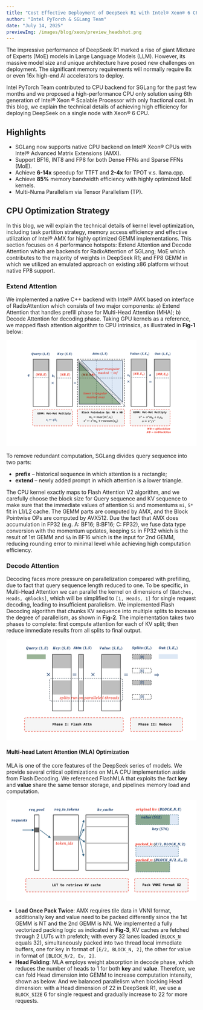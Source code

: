 ```yaml
---
title: "Cost Effective Deployment of DeepSeek R1 with Intel® Xeon® 6 CPU on SGLang"
author: "Intel PyTorch & SGLang Team"
date: "July 14, 2025"
previewImg: /images/blog/xeon/preview_headshot.png
---
```


The impressive performance of DeepSeek R1 marked a rise of giant Mixture of Experts (MoE) models in Large Language Models (LLM). However, its massive model size and unique architecture have posed new challenges on deployment. The significant memory requirements will normally require 8x or even 16x high-end AI accelerators to deploy.

Intel PyTorch Team contributed to CPU backend for SGLang for the past few months and we proposed a high-performance CPU only solution using 6th generation of Intel® Xeon ® Scalable Processor with only fractional cost. In this blog, we explain the technical details of achieving high efficiency for deploying DeepSeek on a single node with Xeon® 6 CPU.

## Highlights
* SGLang now supports native CPU backend on Intel® Xeon® CPUs with Intel® Advanced Matrix Extensions (AMX).
* Support BF16, INT8 and FP8 for both Dense FFNs and Sparse FFNs (MoE).
* Achieve **6-14x** speedup for TTFT and **2-4x** for TPOT v.s. llama.cpp.
* Achieve **85%** memory bandwidth efficiency with highly optimized MoE kernels.
* Multi-Numa Parallelism via Tensor Parallelism (TP).

## CPU Optimization Strategy
In this blog, we will explain the technical details of kernel level optimization, including task partition strategy, memory access efficiency and effective utilization of Intel® AMX for highly optimized GEMM implementations.
This section focuses on 4 performance hotspots: Extend Attention and Decode Attention which are backends for RadixAttention of SGLang; MoE which contributes to the majority of weights in DeepSeek R1; and FP8 GEMM in which we utilized an emulated approach on existing x86 platform without native FP8 support.

### Extend Attention
We implemented a native C++ backend with Intel® AMX based on interface of RadixAttention which consists of two major components: a) Extend Attention that handles prefill phase for Multi-Head Attention (MHA); b) Decode Attention for decoding phase. Taking GPU kernels as a reference, we mapped flash attention algorithm to CPU intrinsics, as illustrated in **Fig-1** below:

![Fig-1: Flash Attention in Prefilling Phase](/images/blog/xeon/fig-1.png)

To remove redundant computation, SGLang divides query sequence into two parts:

* **prefix** – historical sequence in which attention is a rectangle;
* **extend** – newly added prompt in which attention is a lower triangle.

The CPU kernel exactly maps to Flash Attention V2 algorithm, and we carefully choose the block size for Query sequence and KV sequence to make sure that the immediate values of attention `Si` and momentums `mi`, `S*` fit in L1/L2 cache. The GEMM parts are computed by AMX, and the Block Pointwise OPs are computed by AVX512. Due the fact that AMX does accumulation in FP32 (e.g. A: BF16; B:BF16; C: FP32), we fuse data type conversion with the momentum updates, keeping `Si` in FP32 which is the result of 1st GEMM and `S∆` in BF16 which is the input for 2nd GEMM, reducing rounding error to minimal level while achieving high computation efficiency.

### Decode Attention
Decoding faces more pressure on parallelization compared with prefilling, due to fact that query sequence length reduced to one. To be specific, in Multi-Head Attention we can parallel the kernel on dimensions of `[Batches, Heads, qBlocks]`, which will be simplified to `[1, Heads, 1]` for single request decoding, leading to insufficient parallelism. We implemented Flash Decoding algorithm that chunks KV sequence into multiple splits to increase the degree of parallelism, as shown in **Fig-2**. The implementation takes two phases to complete: first compute attention for each of KV split; then reduce immediate results from all splits to final output.

![Fig-2: Flash Decoding Implementation](/images/blog/xeon/fig-2.png)

#### Multi-head Latent Attention (MLA) Optimization
MLA is one of the core features of the DeepSeek series of models. We provide several critical optimizations on MLA CPU implementation aside from Flash Decoding. We referenced FlashMLA that exploits the fact **key** and **value** share the same tensor storage, and pipelines memory load and computation.

![Fig-3: MLA Decoding Implementation](/images/blog/xeon/fig-3.png)

* **Load Once Pack Twice**: AMX requires tile data in VNNI format, additionally key and value need to be packed differently since the 1st GEMM is NT and the 2nd GEMM is NN. We implemented a fully vectorized packing logic as indicated in **Fig-3**, KV caches are fetched through 2 LUTs with prefetch; with every 32 lanes loaded (`BLOCK_N` equals 32), simultaneously packed into two thread local immediate buffers, one for key in format of `[E/2, BLOCK_N, 2]`, the other for value in format of `[BLOCK_N/2, Ev, 2]`.
* **Head Folding**: MLA employs weight absorption in decode phase, which reduces the number of heads to 1 for both **key** and **value**. Therefore, we can fold Head dimension into GEMM to increase computation intensity, shown as below. And we balanced parallelism when blocking Head dimension: with a Head dimension of 22 in DeepSeek R1, we use a `BLOCK_SIZE` 6 for single request and gradually increase to 22 for more requests.


